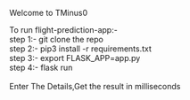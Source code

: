 Welcome to TMinus0


To run flight-prediction-app:-</br>
step 1:- git clone the repo</br>
step 2:- pip3 install -r requirements.txt</br>
step 3:- export FLASK_APP=app.py</br>
step 4:- flask run</br>
</br>
Enter The Details,Get the result in milliseconds
